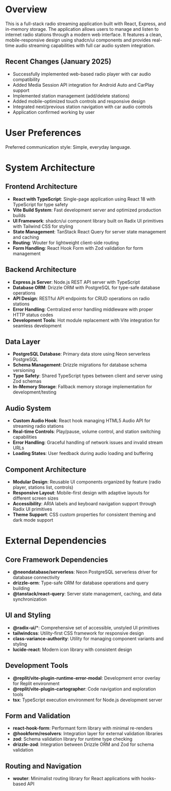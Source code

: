 # Overview

This is a full-stack radio streaming application built with React, Express, and in-memory storage. The application allows users to manage and listen to internet radio stations through a modern web interface. It features a clean, mobile-responsive design using shadcn/ui components and provides real-time audio streaming capabilities with full car audio system integration.

## Recent Changes (January 2025)
- Successfully implemented web-based radio player with car audio compatibility
- Added Media Session API integration for Android Auto and CarPlay support
- Implemented station management (add/delete stations)
- Added mobile-optimized touch controls and responsive design
- Integrated next/previous station navigation with car audio controls
- Application confirmed working by user

# User Preferences

Preferred communication style: Simple, everyday language.

# System Architecture

## Frontend Architecture
- **React with TypeScript**: Single-page application using React 18 with TypeScript for type safety
- **Vite Build System**: Fast development server and optimized production builds
- **UI Framework**: shadcn/ui component library built on Radix UI primitives with Tailwind CSS for styling
- **State Management**: TanStack React Query for server state management and caching
- **Routing**: Wouter for lightweight client-side routing
- **Form Handling**: React Hook Form with Zod validation for form management

## Backend Architecture
- **Express.js Server**: Node.js REST API server with TypeScript
- **Database ORM**: Drizzle ORM with PostgreSQL for type-safe database operations
- **API Design**: RESTful API endpoints for CRUD operations on radio stations
- **Error Handling**: Centralized error handling middleware with proper HTTP status codes
- **Development Tools**: Hot module replacement with Vite integration for seamless development

## Data Layer
- **PostgreSQL Database**: Primary data store using Neon serverless PostgreSQL
- **Schema Management**: Drizzle migrations for database schema versioning
- **Type Safety**: Shared TypeScript types between client and server using Zod schemas
- **In-Memory Storage**: Fallback memory storage implementation for development/testing

## Audio System
- **Custom Audio Hook**: React hook managing HTML5 Audio API for streaming radio stations
- **Real-time Controls**: Play/pause, volume control, and station switching capabilities
- **Error Handling**: Graceful handling of network issues and invalid stream URLs
- **Loading States**: User feedback during audio loading and buffering

## Component Architecture
- **Modular Design**: Reusable UI components organized by feature (radio player, stations list, controls)
- **Responsive Layout**: Mobile-first design with adaptive layouts for different screen sizes
- **Accessibility**: ARIA labels and keyboard navigation support through Radix UI primitives
- **Theme Support**: CSS custom properties for consistent theming and dark mode support

# External Dependencies

## Core Framework Dependencies
- **@neondatabase/serverless**: Neon PostgreSQL serverless driver for database connectivity
- **drizzle-orm**: Type-safe ORM for database operations and query building
- **@tanstack/react-query**: Server state management, caching, and data synchronization

## UI and Styling
- **@radix-ui/***: Comprehensive set of accessible, unstyled UI primitives
- **tailwindcss**: Utility-first CSS framework for responsive design
- **class-variance-authority**: Utility for managing component variants and styling
- **lucide-react**: Modern icon library with consistent design

## Development Tools
- **@replit/vite-plugin-runtime-error-modal**: Development error overlay for Replit environment
- **@replit/vite-plugin-cartographer**: Code navigation and exploration tools
- **tsx**: TypeScript execution environment for Node.js development server

## Form and Validation
- **react-hook-form**: Performant form library with minimal re-renders
- **@hookform/resolvers**: Integration layer for external validation libraries
- **zod**: Schema validation library for runtime type checking
- **drizzle-zod**: Integration between Drizzle ORM and Zod for schema validation

## Routing and Navigation
- **wouter**: Minimalist routing library for React applications with hooks-based API